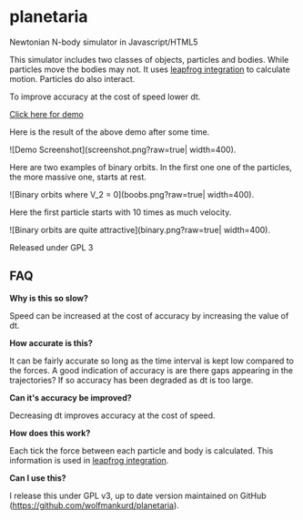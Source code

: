 # planetaria
Newtonian N-body simulator in Javascript/HTML5

This simulator includes two classes of objects, particles and bodies. While particles move the bodies may not. It uses [leapfrog integration](https://en.wikipedia.org/wiki/Leapfrog_integration) to calculate motion. Particles do also interact.

To improve accuracy at the cost of speed lower dt.

[Click here for demo](https://wolfmankurd.github.io/planetaria/)

Here is the result of the above demo after some time.

![Demo Screenshot](screenshot.png?raw=true| width=400).

Here are two examples of binary orbits. In the first one one of the particles, the more massive one, starts at rest.

![Binary orbits where V_2 = 0](boobs.png?raw=true| width=400).

Here the first particle starts with 10 times as much velocity.

![Binary orbits are quite attractive](binary.png?raw=true| width=400).

Released under GPL 3


## FAQ

**Why is this so slow?**

Speed can be increased at the cost of accuracy by increasing the value of dt.

**How accurate is this?**

It can be fairly accurate so long as the time interval is kept low compared to the forces. A good indication of accuracy is are there gaps appearing in the trajectories? If so accuracy has been degraded as dt is too large.

**Can it's accuracy be improved?**

Decreasing dt improves accuracy at the cost of speed.

**How does this work?**

Each tick the force between each particle and body is calculated. This information is used in [leapfrog integration](https://en.wikipedia.org/wiki/Leapfrog_integration).

**Can I use this?**

I release this under GPL v3, up to date version maintained on GitHub (https://github.com/wolfmankurd/planetaria).
